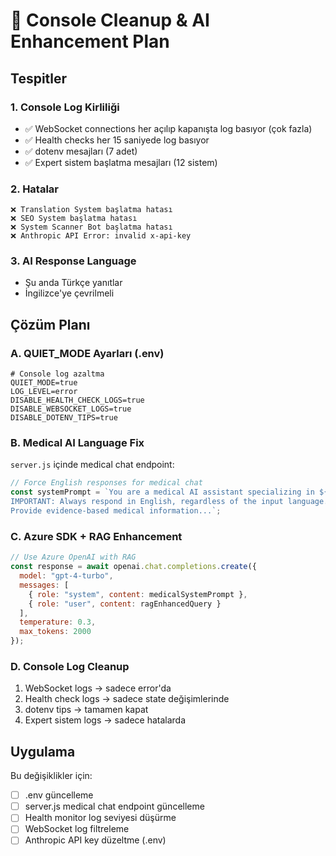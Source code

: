 # 🧹 Console Cleanup & AI Enhancement Plan

## Tespitler

### 1. Console Log Kirliliği
- ✅ WebSocket connections her açılıp kapanışta log basıyor (çok fazla)
- ✅ Health checks her 15 saniyede log basıyor
- ✅ dotenv mesajları (7 adet)
- ✅ Expert sistem başlatma mesajları (12 sistem)

### 2. Hatalar
```
❌ Translation System başlatma hatası
❌ SEO System başlatma hatası
❌ System Scanner Bot başlatma hatası
❌ Anthropic API Error: invalid x-api-key
```

### 3. AI Response Language
- Şu anda Türkçe yanıtlar
- İngilizce'ye çevrilmeli

## Çözüm Planı

### A. QUIET_MODE Ayarları (.env)
```env
# Console log azaltma
QUIET_MODE=true
LOG_LEVEL=error
DISABLE_HEALTH_CHECK_LOGS=true
DISABLE_WEBSOCKET_LOGS=true
DISABLE_DOTENV_TIPS=true
```

### B. Medical AI Language Fix
`server.js` içinde medical chat endpoint:
```javascript
// Force English responses for medical chat
const systemPrompt = `You are a medical AI assistant specializing in ${specialization}.
IMPORTANT: Always respond in English, regardless of the input language.
Provide evidence-based medical information...`;
```

### C. Azure SDK + RAG Enhancement
```javascript
// Use Azure OpenAI with RAG
const response = await openai.chat.completions.create({
  model: "gpt-4-turbo",
  messages: [
    { role: "system", content: medicalSystemPrompt },
    { role: "user", content: ragEnhancedQuery }
  ],
  temperature: 0.3,
  max_tokens: 2000
});
```

### D. Console Log Cleanup
1. WebSocket logs → sadece error'da
2. Health check logs → sadece state değişimlerinde
3. dotenv tips → tamamen kapat
4. Expert sistem logs → sadece hatalarda

## Uygulama

Bu değişiklikler için:
- [ ] .env güncelleme
- [ ] server.js medical chat endpoint güncelleme
- [ ] Health monitor log seviyesi düşürme
- [ ] WebSocket log filtreleme
- [ ] Anthropic API key düzeltme (.env)
